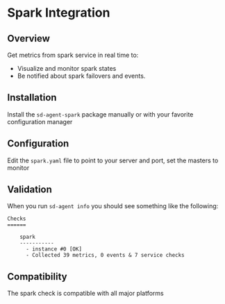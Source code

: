 # Spark Integration

## Overview

Get metrics from spark service in real time to:

* Visualize and monitor spark states
* Be notified about spark failovers and events.

## Installation

Install the `sd-agent-spark` package manually or with your favorite configuration manager

## Configuration

Edit the `spark.yaml` file to point to your server and port, set the masters to monitor

## Validation

When you run `sd-agent info` you should see something like the following:

    Checks
    ======

        spark
        -----------
          - instance #0 [OK]
          - Collected 39 metrics, 0 events & 7 service checks

## Compatibility

The spark check is compatible with all major platforms
